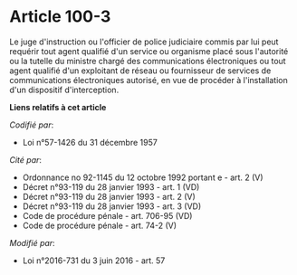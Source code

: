 # Article 100-3

Le juge d'instruction ou l'officier de police judiciaire commis par lui peut requérir tout agent qualifié d'un service ou
organisme placé sous l'autorité ou la tutelle du ministre chargé des communications électroniques  ou tout agent qualifié
d'un exploitant de réseau ou fournisseur de services de communications électroniques  autorisé, en vue de procéder à
l'installation d'un dispositif d'interception.

**Liens relatifs à cet article**

_Codifié par_:

  - Loi n°57-1426 du 31 décembre 1957

_Cité par_:

  - Ordonnance no 92-1145 du 12 octobre 1992 portant e - art. 2 (V)
  - Décret n°93-119 du 28 janvier 1993 - art. 1 (VD)
  - Décret n°93-119 du 28 janvier 1993 - art. 2 (V)
  - Décret n°93-119 du 28 janvier 1993 - art. 3 (VD)
  - Code de procédure pénale - art. 706-95 (VD)
  - Code de procédure pénale - art. 74-2 (V)

_Modifié par_:

  - Loi n°2016-731 du 3 juin 2016 - art. 57
